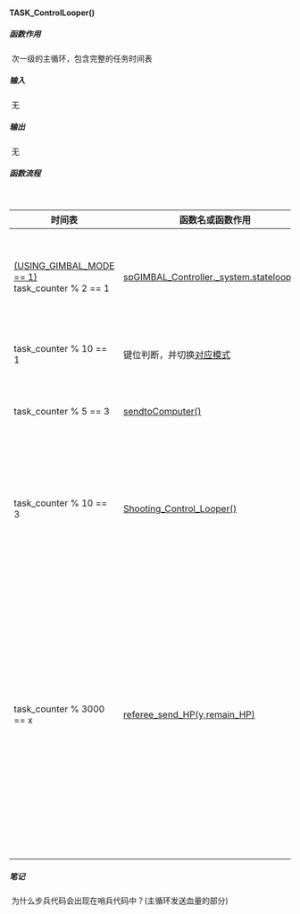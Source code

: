 #### TASK_ControlLooper()

##### 	函数作用

​		次一级的主循环，包含完整的任务时间表

##### 	输入

​		无

##### 	输出

​		无

##### 	函数流程

​	

| 时间表                                                       | 函数名或函数作用                                            | 备注                                                         |
| ------------------------------------------------------------ | ----------------------------------------------------------- | ------------------------------------------------------------ |
| [(USING_GIMBAL_MODE == 1)](../Pre-define.md)<br />task_counter % 2 == 1 | [spGIMBAL_Controller._system.statelooper()](../sp_shoot.md) | 云台控制主循环<br />实际定义为[]()                           |
| task_counter % 10 == 1                                       | 键位判断，并切换[对应模式](sp_shoot.md)                     | 需要参考源代码                                               |
| task_counter % 5 == 3                                        | [sendtoComputer()]()                                        | 具体作用尚不明                                               |
| task_counter % 10 == 3                                       | [Shooting_Control_Looper()]()                               | 射击控制主循环，包含摩擦轮和拨弹轮控制                       |
| task_counter % 3000 == x                                     | [referee_send_HP(y,remain_HP)]()                            | 发送当前剩余血量给裁判系统<br />x = 0 时为1号步兵<br />x = 1000 时为3号步兵<br />x = 2000 时为2号步兵 |
|                                                              |                                                             |                                                              |
|                                                              |                                                             |                                                              |



##### 笔记

​	为什么步兵代码会出现在哨兵代码中？(主循环发送血量的部分)